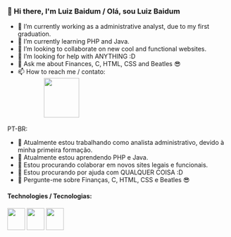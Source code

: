 ### 👋 Hi there, I'm Luiz Baidum / Olá, sou Luiz Baidum

- 🔭 I’m currently working as a administrative analyst, due to my first graduation.
- 🌱 I’m currently learning PHP and Java.
- 👯 I’m looking to collaborate on new cool and functional websites.
- 🤔 I’m looking for help with ANYTHING :D
- 💬 Ask me about Finances, C, HTML, CSS and Beatles 😎
- 📫 How to reach me / contato: <br> &nbsp; &nbsp; &nbsp; &nbsp; &nbsp; &nbsp; &nbsp; &nbsp;<a href="https://www.linkedin.com/in/luiz-baidum-24475a10a" target="_blank"><img src="https://cdn.jsdelivr.net/gh/devicons/devicon/icons/linkedin/linkedin-original-wordmark.svg" target="_blank" width="80" height="90"></a>

PT-BR:
- 🔭 Atualmente estou trabalhando como analista administrativo, devido à minha primeira formação.
- 🌱 Atualmente estou aprendendo PHP e Java.
- 👯 Estou procurando colaborar em novos sites legais e funcionais.
- 🤔 Estou procurando por ajuda com QUALQUER COISA :D
- 💬 Pergunte-me sobre Finanças, C, HTML, CSS e Beatles 😎

#### Technologies / Tecnologias:
<div>
  <img src="https://cdn.jsdelivr.net/gh/devicons/devicon/icons/html5/html5-plain.svg" width="40" height="50">
  <img src="https://cdn.jsdelivr.net/gh/devicons/devicon/icons/css3/css3-plain.svg" width="40" height="50">
  <img src="https://cdn.jsdelivr.net/gh/devicons/devicon/icons/javascript/javascript-original.svg" width="40" height="50">
</div>
